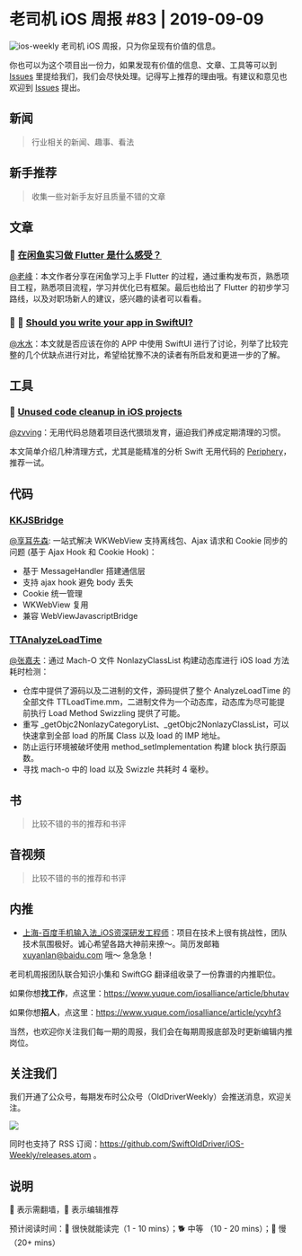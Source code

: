 # 老司机 iOS 周报 #83 | 2019-09-09

![ios-weekly](https://github.com/SwiftOldDriver/iOS-Weekly/blob/master/assets/ios-weekly.png?raw=true)
老司机 iOS 周报，只为你呈现有价值的信息。

你也可以为这个项目出一份力，如果发现有价值的信息、文章、工具等可以到 [Issues](https://github.com/SwiftOldDriver/iOS-Weekly/issues) 里提给我们，我们会尽快处理。记得写上推荐的理由哦。有建议和意见也欢迎到 [Issues](https://github.com/SwiftOldDriver/iOS-Weekly/issues) 提出。

## 新闻

> 行业相关的新闻、趣事、看法

## 新手推荐

> 收集一些对新手友好且质量不错的文章

## 文章

### 🐎 [在闲鱼实习做 Flutter 是什么感受？](https://mp.weixin.qq.com/s/DVl6s3EE5pKMoE-qltsK3A)

[@老峰](https://github.com/GesanTung)：本文作者分享在闲鱼学习上手 Flutter 的过程，通过重构发布页，熟悉项目工程，熟悉项目流程，学习并优化已有框架。最后也给出了 Flutter 的初步学习路线，以及对职场新人的建议，感兴趣的读者可以看看。

### 🚧 🐎 [Should you write your app in SwiftUI?](https://thatthinginswift.com/should-you-use-swiftui-in-your-app/?utm_campaign=iOS%2BDev%2BWeekly&utm_medium=web&utm_source=iOS%2BDev%2BWeekly%2BIssue%2B419)
[@水水](https://www.xuyanlan.com)：本文就是否应该在你的 APP 中使用 SwiftUI 进行了讨论，列举了比较完整的几个优缺点进行对比，希望给犹豫不决的读者有所启发和更进一步的了解。

## 工具

### 🐎 [Unused code cleanup in iOS projects](https://www.onswiftwings.com/unused-code-cleanup/)

[@zvving](https://github.com/zvving)：无用代码总随着项目迭代猥琐发育，逼迫我们养成定期清理的习惯。

本文简单介绍几种清理方式，尤其是能精准的分析 Swift 无用代码的 [Periphery](https://github.com/peripheryapp/periphery)，推荐一试。

## 代码

### [KKJSBridge](https://github.com/karosLi/KKJSBridge)

[@享耳先森](https://github.com/iblacksun): 一站式解决 WKWebView 支持离线包、Ajax 请求和 Cookie 同步的问题 (基于 Ajax Hook 和 Cookie Hook)：
- 基于 MessageHandler 搭建通信层
- 支持 ajax hook 避免 body 丢失
- Cookie 统一管理
- WKWebView 复用
- 兼容 WebViewJavascriptBridge

### [TTAnalyzeLoadTime](https://github.com/huakucha/TTAnalyzeLoadTime)

[@张嘉夫](https://github.com/josephchang10)：通过 Mach-O 文件 NonlazyClassList 构建动态库进行 iOS load 方法耗时检测：
- 仓库中提供了源码以及二进制的文件，源码提供了整个 AnalyzeLoadTime 的全部文件 TTLoadTime.mm，二进制文件为一个动态库，动态库为尽可能提前执行 Load Method Swizzling 提供了可能。
- 重写 _getObjc2NonlazyCategoryList、_getObjc2NonlazyClassList，可以快速拿到全部 load 的所属 Class 以及 load 的 IMP 地址。
- 防止运行环境被破坏使用 method_setImplementation 构建 block 执行原函数。
- 寻找 mach-o 中的 load 以及 Swizzle 共耗时 4 毫秒。

## 书

> 比较不错的书的推荐和书评

## 音视频

> 比较不错的书的推荐和书评

## 内推

- [上海-百度手机输入法_iOS资深研发工程师](https://www.lagou.com/jobs/6101507.html)：项目在技术上很有挑战性，团队技术氛围极好。诚心希望各路大神前来撩～。简历发邮箱 xuyanlan@baidu.com 哦～ 急急急！


老司机周报团队联合知识小集和 SwiftGG 翻译组收录了一份靠谱的内推职位。

如果你想**找工作**，点这里：https://www.yuque.com/iosalliance/article/bhutav

如果你想**招人**，点这里：https://www.yuque.com/iosalliance/article/ycyhf3

当然，也欢迎你关注我们每一期的周报，我们会在每期周报底部及时更新编辑内推岗位。

## 关注我们

我们开通了公众号，每期发布时公众号（OldDriverWeekly）会推送消息，欢迎关注。

![](https://github.com/SwiftOldDriver/iOS-Weekly/blob/master/assets/qrcode_for_wechat.jpg?raw=true)

同时也支持了 RSS 订阅：https://github.com/SwiftOldDriver/iOS-Weekly/releases.atom 。

## 说明

🚧 表示需翻墙，🌟 表示编辑推荐

预计阅读时间：🐎 很快就能读完（1 - 10 mins）；🐕 中等 （10 - 20 mins）；🐢 慢（20+ mins）
